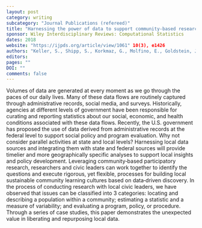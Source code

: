 ```yaml
---
layout: post
category: writing
subcategory: "Journal Publications (refereed)"
title: "Harnessing the power of data to support community‐based research"
sponsor: Wiley Interdisciplinary Reviews: Computational Statistics
dates: 2018
website: "https://ijpds.org/article/view/1061" 10(3), e1426
authors: "Keller, S., Shipp, S., Korkmaz, G., Molfino, E., Goldstein, J., Lancaster, V., ... & Schroeder, A."
editors:
pages: ""
DOI: ""
comments: false
---
```

Volumes of data are generated at every moment as we go through the paces of our daily lives. Many of these data flows are routinely captured through administrative records, social media, and surveys. Historically, agencies at different levels of government have been responsible for curating and reporting statistics about our social, economic, and health conditions associated with these data flows. Recently, the U.S. government has proposed the use of data derived from administrative records at the federal level to support social policy and program evaluation. Why not consider parallel activities at state and local levels? Harnessing local data sources and integrating them with state and federal sources will provide timelier and more geographically specific analyses to support local insights and policy development. Leveraging community‐based participatory research, researchers and civic leaders can work together to identify the questions and execute rigorous, yet flexible, processes for building local sustainable community learning cultures based on data‐driven discovery. In the process of conducting research with local civic leaders, we have observed that issues can be classified into 3 categories: locating and describing a population within a community; estimating a statistic and a measure of variability; and evaluating a program, policy, or procedure. Through a series of case studies, this paper demonstrates the unexpected value in liberating and repurposing local data.
